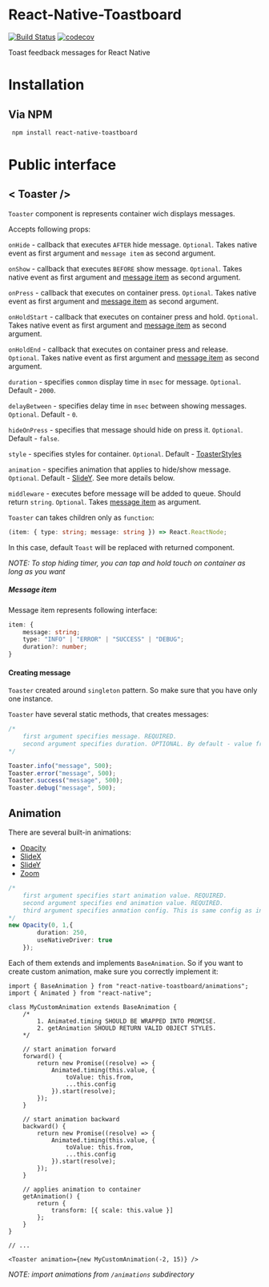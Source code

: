 # React-Native-Toastboard

[![Build Status](https://travis-ci.org/MAKARD/react-native-toastboard.svg?branch=master)](https://travis-ci.org/MAKARD/react-native-toastboard)
[![codecov](https://codecov.io/gh/MAKARD/react-native-toastboard/branch/master/graph/badge.svg)](https://codecov.io/gh/MAKARD/react-native-toastboard)

Toast feedback messages for React Native

# Installation

## Via NPM

```bash
 npm install react-native-toastboard
```

# Public interface

## < Toaster />

`Toaster` component is represents container wich displays messages.

Accepts following props: 

`onHide` - callback that executes `AFTER` hide message. `Optional`.
Takes native event as first argument and `message item` as second argument.

`onShow` - callback that executes `BEFORE` show message. `Optional`.
Takes native event as first argument and [message item](#Message-item) as second argument.

`onPress` - callback that executes on container press. `Optional`.
Takes native event as first argument and [message item](#Message-item) as second argument.

`onHoldStart` - callback that executes on container press and hold. `Optional`.
Takes native event as first argument and [message item](#Message-item) as second argument.

`onHoldEnd` - callback that executes on container press and release. `Optional`.
Takes native event as first argument and [message item](#Message-item) as second argument.

`duration` - specifies `common` display time in `msec` for message. `Optional`. Default - `2000`.

`delayBetween` - specifies delay time in `msec` between showing messages. `Optional`. Default - `0`.

`hideOnPress` - specifies that message should hide on press it. `Optional`. Default - `false`.

`style` - specifies styles for container. `Optional`. Default - [ToasterStyles](./src/components/Toaster/ToasterStyles.js)

`animation` - specifies animation that applies to hide/show message. `Optional`. Default - [SlideY](./animations/SlideY.js). See more details below.

`middleware` - executes before message will be added to queue. Should return `string`. `Optional`. 
Takes [message item](#Message-item) as argument.

`Toaster` can takes children only as `function`:
```ts
(item: { type: string; message: string }) => React.ReactNode;
```

In this case, default `Toast` will be replaced with returned component.

*NOTE: To stop hiding timer, you can tap and hold touch on container as long as you want*

##### Message item

Message item represents following interface:

```ts
item: {
	message: string;
	type: "INFO" | "ERROR" | "SUCCESS" | "DEBUG";
	duration?: number;
}
```

#### Creating message

`Toaster` created around `singleton` pattern. So make sure that you have only one instance.

`Toaster` have several static methods, that creates messages:

```ts
/*
	first argument specifies message. REQUIRED.
	second argument specifies duration. OPTIONAL. By default - value from props.
*/

Toaster.info("message", 500);
Toaster.error("message", 500);
Toaster.success("message", 500);
Toaster.debug("message", 500);
```

## Animation

There are several built-in animations: 

 - [Opacity](./animations/Opacity.js)
 - [SlideX](./animations/SlideX.js)
 - [SlideY](./animations/SlideY.js)
 - [Zoom](./animations/Zoom.js)

```ts
/*
	first argument specifies start animation value. REQUIRED.
	second argument specifies end animation value. REQUIRED.
	third argument specifies anmation config. This is same config as in AnimationTimingConfig. OPTIONAL. (https://facebook.github.io/react-native/docs/animated)
*/
new Opacity(0, 1,{
		duration: 250,
		useNativeDriver: true
	});
```

Each of them extends and implements `BaseAnimation`. So if you want to create custom animation, make sure you correctly implement it:

```tsx
import { BaseAnimation } from "react-native-toastboard/animations";
import { Animated } from "react-native";

class MyCustomAnimation extends BaseAnimation {
	/*
		1. Animated.timing SHOULD BE WRAPPED INTO PROMISE.
		2. getAnimation SHOULD RETURN VALID OBJECT STYLES.
	*/
	
	// start animation forward
	forward() {
		return new Promise((resolve) => {
			Animated.timing(this.value, {
				toValue: this.from,
				...this.config
			}).start(resolve);
		});
	}

	// start animation backward
	backward() {
		return new Promise((resolve) => {
			Animated.timing(this.value, {
				toValue: this.from,
				...this.config
			}).start(resolve);
		});
	}
	
	// applies animation to container
	getAnimation() {
		return {
			transform: [{ scale: this.value }]
		};
	}
}

// ...

<Toaster animation={new MyCustomAnimation(-2, 15)} />
```

*NOTE: import animations from `/animations` subdirectory*
